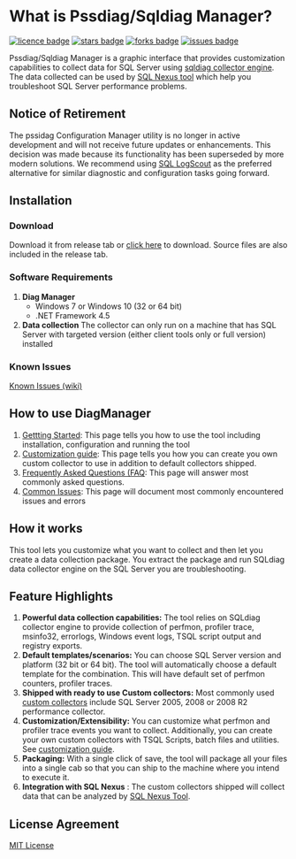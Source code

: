 # What is Pssdiag/Sqldiag Manager?
[![licence badge]][licence]
[![stars badge]][stars]
[![forks badge]][forks]
[![issues badge]][issues]

[licence badge]:https://img.shields.io/badge/license-MIT-blue.svg
[stars badge]:https://img.shields.io/github/stars/Microsoft/DiagManager.svg
[forks badge]:https://img.shields.io/github/forks/Microsoft/DiagManager.svg
[issues badge]:https://img.shields.io/github/issues/Microsoft/DiagManager.svg

[licence]:https://github.com/microsoft/DiagManager/blob/master/license.md
[stars]:https://github.com/Microsoft/DiagManager/stargazers
[forks]:https://github.com/Microsoft/DiagManager/network
[issues]:https://github.com/Microsoft/DiagManager/issues

Pssdiag/Sqldiag Manager is a graphic interface that provides customization capabilities to collect data for SQL Server using [sqldiag collector engine](https://learn.microsoft.com/en-us/sql/tools/sqldiag-utility). The data collected can be used by [SQL Nexus tool](https://github.com/Microsoft/SqlNexus)  which help you troubleshoot SQL Server performance problems.


## Notice of Retirement
The pssidag Configuration Manager utility is no longer in active development and will not receive future updates or enhancements. This decision was made because its functionality has been superseded by more modern solutions.
We recommend using [SQL LogScout](https://github.com/microsoft/sql_logscout) as the preferred alternative for similar diagnostic and configuration tasks going forward.

## Installation
 

### **Download**
Download it from release tab or [click here](https://aka.ms/get-pssdiag) to download.  Source files are also included in the release tab.


### **Software Requirements**
1. **Diag Manager** 
   - Windows 7 or Windows 10 (32 or 64 bit)
   - .NET Framework 4.5 
2. **Data collection** The collector can only run on a machine that has SQL Server with targeted version (either client tools only or full version) installed

### **Known Issues**
[Known Issues (wiki)](https://github.com/microsoft/DiagManager/wiki/Known-Issues)

## **How to use DiagManager**

1. [Gettting Started](https://github.com/Microsoft/DiagManager/wiki/Getting-Started): This page tells you how to use the tool including installation, configuration and running the tool
1. [Customization guide](https://github.com/microsoft/DiagManager/wiki/Creating-Custom-Collectors): This page tells you how you can create you own custom collector to use in addition to default collectors shipped.
1. [Frequently Asked Questions (FAQ](https://github.com/microsoft/DiagManager/wiki/Frequently-Asked-Questions): This page will answer most commonly asked questions.
1. [Common Issues](https://github.com/Microsoft/DiagManager/wiki/Known-Issues): This page will document most commonly encountered issues and errors


## How it works
This tool lets you customize what you want to collect and then let you create a data collection package. You extract the package and run SQLdiag data collector engine on the SQL Server you are troubleshooting.

## Feature Highlights

1. **Powerful data collection capabilities:** The tool relies on SQLdiag collector engine to provide collection of perfmon, profiler trace, msinfo32, errorlogs, Windows event logs, TSQL script output and registry exports.
1. **Default templates/scenarios:** You can choose SQL Server version and platform (32 bit or 64 bit). The tool will automatically choose a default template for the combination. This will have default set of perfmon counters, profiler traces.
1. **Shipped with ready to use Custom collectors:** Most commonly used [custom collectors](https://github.com/Microsoft/DiagManager/wiki/Custom-Collector) include SQL Server 2005, 2008 or 2008 R2 performance collector.
1. **Customization/Extensibility:** You can customize what perfmon and profiler trace events you want to collect. Additionally, you can create your own custom collectors with TSQL Scripts, batch files and utilities.   See [customization guide](https://github.com/microsoft/DiagManager/wiki/Creating-Custom-Collectors).
1. **Packaging:** With a single click of save, the tool will package all your files into a single cab so that you can ship to the machine where you intend to execute it.
1. **Integration with SQL Nexus** :  The custom collectors shipped will collect data that can be analyzed by [SQL Nexus Tool](https://github.com/Microsoft/SqlNexus).

## License Agreement
[MIT License](/license.md)

